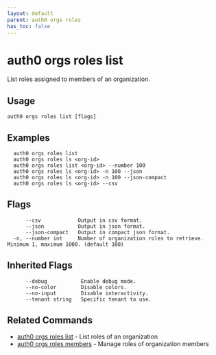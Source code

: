 ```yaml
---
layout: default
parent: auth0 orgs roles
has_toc: false
---
```

# auth0 orgs roles list

List roles assigned to members of an organization.

## Usage
```
auth0 orgs roles list [flags]
```

## Examples

```
  auth0 orgs roles list
  auth0 orgs roles ls <org-id>
  auth0 orgs roles list <org-id> --number 100
  auth0 orgs roles ls <org-id> -n 100 --json
  auth0 orgs roles ls <org-id> -n 100 --json-compact
  auth0 orgs roles ls <org-id> --csv
```


## Flags

```
      --csv            Output in csv format.
      --json           Output in json format.
      --json-compact   Output in compact json format.
  -n, --number int     Number of organization roles to retrieve. Minimum 1, maximum 1000. (default 100)
```


## Inherited Flags

```
      --debug           Enable debug mode.
      --no-color        Disable colors.
      --no-input        Disable interactivity.
      --tenant string   Specific tenant to use.
```


## Related Commands

- [auth0 orgs roles list](auth0_orgs_roles_list.md) - List roles of an organization
- [auth0 orgs roles members](auth0_orgs_roles_members.md) - Manage roles of organization members


